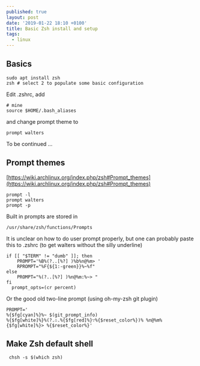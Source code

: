 ```yaml
---
published: true
layout: post
date: '2019-01-22 18:10 +0100'
title: Basic Zsh install and setup
tags:
  - linux
---
```

## Basics

    sudo apt install zsh
    zsh # select 2 to populate some basic configuration
    
Edit .zshrc, add

    # mine
    source $HOME/.bash_aliases
    
and change prompt theme to

    prompt walters
    
To be continued ...


## Prompt themes

[https://wiki.archlinux.org/index.php/zsh#Prompt_themes](https://wiki.archlinux.org/index.php/zsh#Prompt_themes)

    prompt -l
    prompt walters
    prompt -p
    
Built in prompts are stored in 

    /usr/share/zsh/functions/Prompts
    
It is unclear on how to do user prompt properly, but one can probably paste this to .zshrc (to get walters without the silly underline)

    if [[ "$TERM" != "dumb" ]]; then
        PROMPT='%B%(?..[%?] )%b%n@%m> '
        RPROMPT="%F{${1:-green}}%~%f"
    else
        PROMPT="%(?..[%?] )%n@%m:%~> "
    fi
      prompt_opts=(cr percent)
      
Or the good old two-line prompt (using oh-my-zsh git plugin)

    PROMPT='
    %{$fg[cyan]%}%~ $(git_prompt_info)
    %{$fg[white]%}%(?.∴.%{$fg[red]%}∵%{$reset_color%})% %n@%m%{$fg[white]%}> %{$reset_color%}'
      
## Make Zsh default shell
 
     chsh -s $(which zsh)
